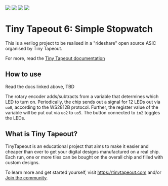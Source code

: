 ![](../../workflows/gds/badge.svg) ![](../../workflows/docs/badge.svg) ![](../../workflows/test/badge.svg) ![](../../workflows/fpga/badge.svg)

# Tiny Tapeout 6: Simple Stopwatch

This is a verilog project to be realised in a "rideshare" open source ASIC organised by Tiny Tapeout.

For more, read the [Tiny Tapeout documentation](docs/info.md)

## How to use

Read the docs linked above, TBD

The rotary encoder adds/subtracts from a variable that determines which LED to turn on. Periodically, the chip sends out a signal for 12 LEDs out via ``uo0``, according to the WS2812B protocol. Further, the register value of the variable will be put out via ``uo2`` to ``uo5``. The button connected to ``in2`` toggles the LEDs.

## What is Tiny Tapeout?

TinyTapeout is an educational project that aims to make it easier and cheaper than ever to get your digital designs manufactured on a real chip.
Each run, one or more tiles can be bought on the overall chip and filled with custom designs.

To learn more and get started yourself, visit https://tinytapeout.com and/or [Join the community](https://tinytapeout.com/discord).
